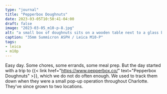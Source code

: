 ```yaml
---
type: "journal"
title: "Pepperbox Doughnuts"
date: 2023-03-05T10:50:41-04:00
draft: false
image: "2023-03-05_m10-p-8.jpg"
alt: "a small box of doughnuts sits on a wooden table next to a glass bottle of mexican coca cola"
caption: "35mm Summicron ASPH / Leica M10-P"
tags:
- leica
- m10p
---
```


Easy day. Some chores, some errands, some meal prep. But the day started with a trip to {{< link href="https://www.pepperbox.co/" text="Pepperbox Doughnuts" >}}, which we do not do often enough. We used to track them down when they were a small pop-up operation throughout Charlotte. They've since grown to two locations.
